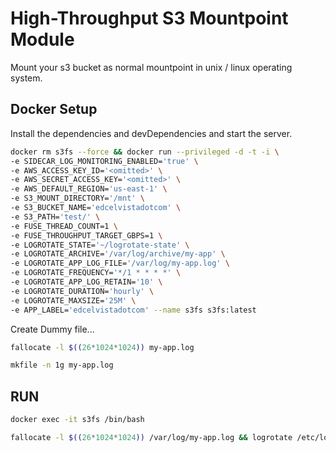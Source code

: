 # High-Throughput S3 Mountpoint Module

Mount your s3 bucket as normal mountpoint in unix / linux operating system.


## Docker Setup

Install the dependencies and devDependencies and start the server.

```sh
docker rm s3fs --force && docker run --privileged -d -t -i \
-e SIDECAR_LOG_MONITORING_ENABLED='true' \
-e AWS_ACCESS_KEY_ID='<omitted>' \
-e AWS_SECRET_ACCESS_KEY='<omitted>' \
-e AWS_DEFAULT_REGION='us-east-1' \
-e S3_MOUNT_DIRECTORY='/mnt' \
-e S3_BUCKET_NAME='edcelvistadotcom' \
-e S3_PATH='test/' \
-e FUSE_THREAD_COUNT=1 \
-e FUSE_THROUGHPUT_TARGET_GBPS=1 \
-e LOGROTATE_STATE='~/logrotate-state' \
-e LOGROTATE_ARCHIVE='/var/log/archive/my-app' \
-e LOGROTATE_APP_LOG_FILE='/var/log/my-app.log' \
-e LOGROTATE_FREQUENCY='*/1 * * * *' \
-e LOGROTATE_APP_LOG_RETAIN='10' \
-e LOGROTATE_DURATION='hourly' \
-e LOGROTATE_MAXSIZE='25M' \
-e APP_LABEL='edcelvistadotcom' --name s3fs s3fs:latest
```

Create Dummy file...

```sh
fallocate -l $((26*1024*1024)) my-app.log
```
```sh
mkfile -n 1g my-app.log
```

## RUN
```sh
docker exec -it s3fs /bin/bash
```
```sh
fallocate -l $((26*1024*1024)) /var/log/my-app.log && logrotate /etc/logrotate.d/my-app.conf --state ~/logrotate-state
```
